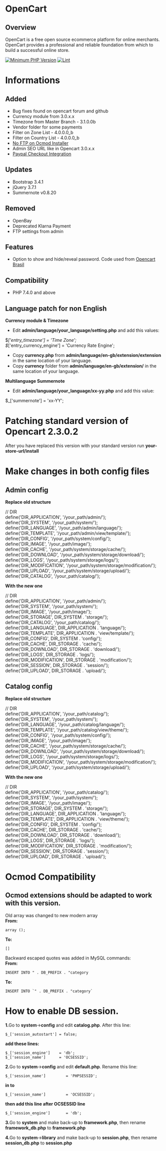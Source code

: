 # OpenCart

## Overview

OpenCart is a free open source ecommerce platform for online merchants. OpenCart provides a professional and reliable foundation from which to build a successful online store.

[![Minimum PHP Version](https://img.shields.io/badge/php-%3E%3D%207.4-8892BF.svg?style=flat-square)](https://php.net/)
[![Lint](https://github.com/condor2/Opencart_23xx/actions/workflows/Lint.yml/badge.svg)](https://github.com/condor2/Opencart_23xx/actions/workflows/Lint.yml)

# Informations

## Added
- Bug fixes found on opencart forum and github
- Currency module from 3.0.x.x
- Timezone from Master Branch - 3.1.0.0b
- Vendor folder for some payments
- Filter on Zone List - 4.0.0.0_b
- Filter on Country List - 4.0.0.0_b
- <a href="https://www.opencart.com/index.php?route=marketplace/extension/info&extension_id=18892">No FTP on Ocmod Installer</a>
- Admin SEO URL like in Opencart 3.0.x.x
- <a href="https://www.opencart.com/index.php?route=marketplace/extension/info&extension_id=38358">Paypal Checkout Integration</a>

## Updates
- Bootstrap 3.4.1
- jQuery 3.7.1
- Summernote v0.8.20

## Removed
- OpenBay
- Deprecated Klarna Payment
- FTP settings from admin

## Features ##
- Option to show and hide/reveal password. Code used from <a href="https://github.com/opencartbrasil/opencartbrasil">Opencart Brasil</a>

## Compatibility
- PHP 7.4.0 and above

## Language patch for non English

<b>Currency module & Timezone</b>

- Edit <b>admin/language/your_language/setting.php</b> and add this values:

$_['entry_timezone']               = 'Time Zone';\
$_['entry_currency_engine']        = 'Currency Rate Engine';

- Copy <b>currency.php</b> from <b>admin/language/en-gb/extension/extension</b> in the same location of your language.
- Copy <b>currency</b> folder from <b>admin/language/en-gb/extension/</b> in the same location of your language.

<b>Multilanguage Summernote</b>
- Edit <b>admin/language/your_language/xx-yy.php</b> and add this value:

$_['summernote']                    = 'xx-YY';

# Patching standard version of Opencart 2.3.0.2

After you have replaced this version with your standard version run <b>your-store-url/install</b>

# Make changes in both config files

## Admin config

<b>Replace old structure</b>

// DIR<br>
define('DIR_APPLICATION', '/your_path/admin/');<br>
define('DIR_SYSTEM', '/your_path/system/');<br>
define('DIR_LANGUAGE', '/your_path/admin/language/');<br>
define('DIR_TEMPLATE', '/your_path/admin/view/template/');<br>
define('DIR_CONFIG', '/your_path/system/config/');<br>
define('DIR_IMAGE', '/your_path/image/');<br>
define('DIR_CACHE', '/your_path/system/storage/cache/');<br>
define('DIR_DOWNLOAD', '/your_path/system/storage/download/');<br>
define('DIR_LOGS', '/your_path/system/storage/logs/');<br>
define('DIR_MODIFICATION', '/your_path/system/storage/modification/');<br>
define('DIR_UPLOAD', '/your_path/system/storage/upload/');<br>
define('DIR_CATALOG', '/your_path/catalog/');<br>

<b>With the new one</b>

// DIR<br>
define('DIR_APPLICATION', '/your_path/admin/');<br>
define('DIR_SYSTEM', '/your_path/system/');<br>
define('DIR_IMAGE', '/your_path/image/');<br>
define('DIR_STORAGE', DIR_SYSTEM . 'storage/');<br>
define('DIR_CATALOG', '/your_path/catalog/');<br>
define('DIR_LANGUAGE', DIR_APPLICATION . 'language/');<br>
define('DIR_TEMPLATE', DIR_APPLICATION . 'view/template/');<br>
define('DIR_CONFIG', DIR_SYSTEM . 'config/');<br>
define('DIR_CACHE', DIR_STORAGE . 'cache/');<br>
define('DIR_DOWNLOAD', DIR_STORAGE . 'download/');<br>
define('DIR_LOGS', DIR_STORAGE . 'logs/');<br>
define('DIR_MODIFICATION', DIR_STORAGE . 'modification/');<br>
define('DIR_SESSION', DIR_STORAGE . 'session/');<br>
define('DIR_UPLOAD', DIR_STORAGE . 'upload/');<br>

## Catalog config

<b>Replace old structure</b>

// DIR<br>
define('DIR_APPLICATION', '/your_path/catalog/');<br>
define('DIR_SYSTEM', '/your_path/system/');<br>
define('DIR_LANGUAGE', '/your_path/catalog/language/');<br>
define('DIR_TEMPLATE', '/your_path/catalog/view/theme/');<br>
define('DIR_CONFIG', '/your_path/system/config/');<br>
define('DIR_IMAGE', '/your_path/image/');<br>
define('DIR_CACHE', '/your_path/system/storage/cache/');<br>
define('DIR_DOWNLOAD', '/your_path/system/storage/download/');<br>
define('DIR_LOGS', '/your_path/system/storage/logs/');<br>
define('DIR_MODIFICATION', '/your_path/system/storage/modification/');<br>
define('DIR_UPLOAD', '/your_path/system/storage/upload/');<br>

<b>With the new one</b>

// DIR<br>
define('DIR_APPLICATION', '/your_path/catalog/');<br>
define('DIR_SYSTEM', '/your_path/system/');<br>
define('DIR_IMAGE', '/your_path/image/');<br>
define('DIR_STORAGE', DIR_SYSTEM . 'storage/');<br>
define('DIR_LANGUAGE', DIR_APPLICATION . 'language/');<br>
define('DIR_TEMPLATE', DIR_APPLICATION . 'view/theme/');<br>
define('DIR_CONFIG', DIR_SYSTEM . 'config/');<br>
define('DIR_CACHE', DIR_STORAGE . 'cache/');<br>
define('DIR_DOWNLOAD', DIR_STORAGE . 'download/');<br>
define('DIR_LOGS', DIR_STORAGE . 'logs/');<br>
define('DIR_MODIFICATION', DIR_STORAGE . 'modification/');<br>
define('DIR_SESSION', DIR_STORAGE . 'session/');<br>
define('DIR_UPLOAD', DIR_STORAGE . 'upload/');<br>


# Ocmod Compatibility

## Ocmod extensions should be adapted to work with this version.
Old array was changed to new modern array<br>
<b>From:</b>
````
array ();
````
<b>To:</b>
````
[]
````
Backward escaped quotes was added in MySQL commands:<br>
<b>From:</b>
````
INSERT INTO " . DB_PREFIX . "category
````
<b>To:</b>
````
INSERT INTO `" . DB_PREFIX . "category`
````

# How to enable DB session.

<b>1.</b>Go to <b>system</b>-><b>config</b> and edit <b>catalog.php</b>. After this line:
````
$_['session_autostart'] = false;
````
<b>add these lines:</b>
````
$_['session_engine']    = 'db';
$_['session_name']      = 'OCSESSID';
````

<b>2.</b>Go to <b>system</b>-><b>config</b> and edit <b>default.php</b>. Rename this line:
````
$_['session_name']         = 'PHPSESSID';
````
<b>in to</b>
````
$_['session_name']         = 'OCSESSID';
````
<b>then add this line after OCSESSID line</b>
````
$_['session_engine']       = 'db';
````

<b>3.</b>Go to <b>system</b> and make back-up to <b>framework.php</b>, then rename <b>framework_db.php</b> to <b>framework.php</b>

<b>4.</b>Go to <b>system</b>-><b>library</b> and make back-up to <b>session.php</b>, then rename <b>session_db.php</b> to <b>session.php</b>